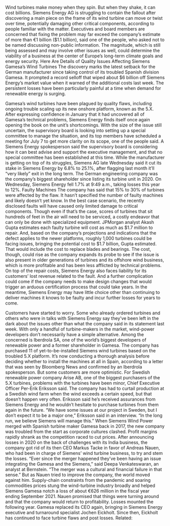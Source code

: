 Wind turbines make money when they spin. But when they shake, it can cost billions.
Siemens Energy AG is struggling to contain the fallout after discovering a main piece on the frame of its wind turbine can move or twist over time, potentially damaging other critical components, according to people familiar with the matter.
Executives and board members are concerned that fixing the problem may far exceed the company’s estimate of more than €1 billion ($1.1 billion), said one of the people, who asked not to be named discussing non-public information. The magnitude, which is still being assessed and may involve other issues as well, could determine the viability of a business at the center of Europe’s long-term climate goals and energy security.
Here Are Details of Quality Issues Affecting Siemens Gamesa’s Wind Turbines
The discovery marks the latest setback for the German manufacturer since taking control of its troubled Spanish division Gamesa. It prompted a record selloff that wiped about $6 billion off Siemens Energy’s market value when it warned of the additional costs last week. The persistent losses have been particularly painful at a time when demand for renewable energy is surging.

Gamesa’s wind turbines have been plagued by quality flaws, including ongoing trouble scaling up its new onshore platform, known as the 5.X. After expressing confidence in January that it had uncovered all of Gamesa’s technical problems, Siemens Energy finds itself once again opening the book on the unit’s shortcomings.
With the size of the issue still uncertain, the supervisory board is looking into setting up a special committee to manage the situation, and its top members have scheduled a meeting for July 7 to get more clarity on its scope, one of the people said.
A Siemens Energy spokesperson said the supervisory board is considering how it can best advise and support the executive management, and that no special committee has been established at this time.
While the manufacturer is getting on top of its struggles, Siemens AG late Wednesday said it cut its stake in Siemens Energy by 6.8% to 25.1%, after flagging last month it’ll “very likely” exit in the long term. The German engineering company was the company’s biggest shareholder since listing its turbine unit in 2020. On Wednesday, Siemens Energy fell 1.7% at 9:49 a.m., taking losses this year to 12%.
Faulty Machines
The company has said that 15% to 30% of turbines were affected by the flaw. It hasn’t specified the number of faulty machines and likely doesn’t yet know.
In the best case scenario, the recently disclosed faults will have caused only limited damage to critical components. Though even if that’s the case, scores of turbines that sit hundreds of feet in the air will need to be serviced, a costly endeavor that can only be done with specialized equipment.
JPMorgan analyst Akash Gupta estimates each faulty turbine will cost as much as $1.7 million to repair. And, based on the company’s projections and indications that the defect applies to the newer platforms, roughly 1,000 turbines could be facing issues, bringing the potential cost to $1.7 billion, Gupta estimated. That would include the cost to replace blades and bearings.
The cost, though, could rise as the company expands its probe to see if the issue is also present in older generations of turbines and its offshore wind business, which is more profitable and has been less afflicted by technical problems.
On top of the repair costs, Siemens Energy also faces liability for its customers’ lost revenue related to the fault. And a further complication could come if the company needs to make design changes that would trigger an arduous certification process that could take years. In the meantime, Siemens Energy may have little choice other than continuing to deliver machines it knows to be faulty and incur further losses for years to come.

Customers have started to worry. Some who already ordered turbines and others who were in talks with Siemens Energy say they’ve been left in the dark about the issues other than what the company said in its statement last week. With only a handful of turbine-makers in the market, wind-power developers don’t necessarily have a simple alternative.
Among the concerned is Iberdrola SA, one of the world’s biggest developers of renewable power and a former shareholder in Gamesa. The company has purchased 11 of yet-to-be-installed Siemens wind turbines based on the troubled 5.X platform. It’s now conducting a thorough analysis before deciding whether to install the machines at all in Spain, according to a letter that was seen by Bloomberg News and confirmed by an Iberdrola spokesperson.
But some customers are more optimistic. For Swedish renewable power company Arise AB, one of the biggest purchasers of the 5.X turbines, problems with the turbines have been minor, Chief Executive Officer Per-Erik Eriksson said. The company has had to curtail production at a Swedish wind farm when the wind exceeds a certain speed, but that doesn’t happen very often. Eriksson said he’s received assurances from Siemens Energy and he wouldn’t hesitate to purchase turbines from them again in the future.
“We have some issues at our project in Sweden, but I don’t expect it to be a major one,” Eriksson said in an interview. “In the long run, we believe Siemens will manage this.”
When Siemens Wind Power merged with Spanish turbine maker Gamesa back in 2017, the new company was troubled from the start as corporate cultures clashed. Profit margins rapidly shrank as the competition raced to cut prices. After announcing losses in 2020 on the back of challenges with its India business, the company got rid of its then CEO Markus Tacke in favor of Andreas Nauen, who had been in charge of Siemens’ wind turbine business, to try and stem the losses.
“Ever since the merger happened they’ve been having an issue integrating the Gamesa and the Siemens,” said Deepa Venkateswaran, an analyst at Bernstein. “The merger was a cultural and financial failure in that sense.”
But as Nauen tried to improve the company, the world moved against him. Supply-chain constraints from the pandemic and soaring commodities prices stung the wind-turbine industry broadly and helped Siemens Gamesa notch a loss of about €626 million in the fiscal year ending September 2021. Nauen promised that things were turning around and that the company would return to profitability.
Losses mounted the following year. Gamesa replaced its CEO again, bringing in Siemens Energy executive and turnaround specialist Jochen Eickholt. Since then, Eickholt has continued to face turbine flaws and post losses.
Related: